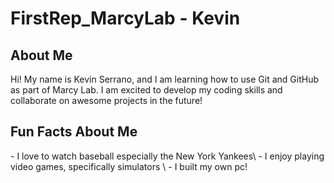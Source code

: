 # FirstRep_MarcyLab - Kevin

## About Me
<p>Hi! My name is Kevin Serrano, and I am learning how to use Git and GitHub as part of Marcy Lab. I am excited to develop my coding skills and collaborate on awesome projects in the future!</p>

## Fun Facts About Me
<p> - I love to watch baseball especially the New York Yankees\ - I enjoy playing video games, specifically simulators \ 
- I built my own pc! </p>
